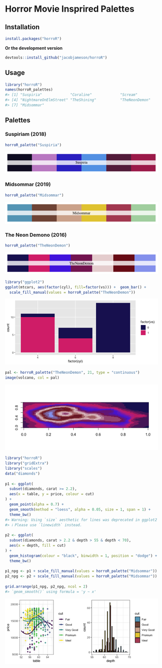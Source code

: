 <!-- README.md is generated from README.Rmd. Please edit that file -->

# Horror Movie Insprired Palettes

## Installation

``` r
install.packages("horroR")
```

**Or the development version**

``` r
devtools::install_github("jacobjameson/horroR")
```

## Usage

``` r
library("horroR")
names(horroR_palettes)
#> [1] "Suspiria"             "Coraline"             "Scream"              
#> [4] "NightmareOnElmStreet" "TheShining"           "TheNeonDemon"        
#> [7] "Midsommar"
```

## Palettes

### Suspiriam (2018)

``` r
horroR_palette("Suspiria")
```

![](figure/Suspiria-1.png)

### Midsommar (2019)

``` r
horroR_palette("Midsommar")
```

![](figure/Midsommar-1.png)

### The Neon Demono (2016)

``` r
horroR_palette("TheNeonDemon")
```

![](figure/TheNeonDemon-1.png)

``` r
library("ggplot2")
ggplot(mtcars, aes(factor(cyl), fill=factor(vs))) +  geom_bar() +
  scale_fill_manual(values = horroR_palette("TheNeonDemon"))
```

![](figure/ggplot1-1.png)

``` r
pal <- horroR_palette("TheNeonDemon", 21, type = "continuous")
image(volcano, col = pal)
```

![](figure/volcano-1.png)

``` r
library("horroR")
library("gridExtra")
library("scales")
data("diamonds")

p1 <- ggplot(
  subset(diamonds, carat >= 2.2),
  aes(x = table, y = price, colour = cut)
) +
  geom_point(alpha = 0.7) +
  geom_smooth(method = "loess", alpha = 0.05, size = 1, span = 1) +
  theme_bw()
#> Warning: Using `size` aesthetic for lines was deprecated in ggplot2 3.4.0.
#> ℹ Please use `linewidth` instead.

p2 <- ggplot(
  subset(diamonds, carat > 2.2 & depth > 55 & depth < 70),
  aes(x = depth, fill = cut)
) +
  geom_histogram(colour = "black", binwidth = 1, position = "dodge") +
  theme_bw()

p1_npg <- p1 + scale_fill_manual(values = horroR_palette("Midsommar"))
p2_npg <- p2 + scale_fill_manual(values = horroR_palette("Midsommar"))

grid.arrange(p1_npg, p2_npg, ncol = 2)
#> `geom_smooth()` using formula = 'y ~ x'
```

![](figure/zissou_heatmap-1.png)
